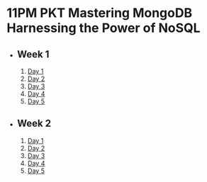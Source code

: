 # 11PM PKT Mastering MongoDB Harnessing the Power of NoSQL

- ## Week 1

   1. [Day 1](https://www.facebook.com/iCodeguru/videos/903711651606960)
   2. [Day 2](https://www.facebook.com/iCodeguru/videos/401684909412613)
   3. [Day 3](https://www.facebook.com/watch/?v=1195807241472619)
   4. [Day 4](https://www.facebook.com/watch/?v=8790828577608300)
   5. [Day 5](https://www.facebook.com/iCodeguru/videos/878414193882035)

- ## Week 2

   1. [Day 1](https://www.facebook.com/iCodeguru/videos/1070830964480910)
   2. [Day 2](https://www.facebook.com/iCodeguru/videos/1443143139663122)
   3. [Day 3](https://www.facebook.com/iCodeguru/videos/8665461800208959)
   4. [Day 4](https://www.facebook.com/iCodeguru/videos/784113103752457)
   5. [Day 5](https://www.facebook.com/iCodeguru/videos/8552576071469572)

<!-- - ## Week 3

   1. [Day 1](https://www.facebook.com/iCodeguru/videos/1069002547682206)
   2. [Day 2](https://www.facebook.com/iCodeguru/videos/500153669668224)
   3. [Day 3](https://www.facebook.com/iCodeguru/videos/8729654610418363)
   4. [Day 4](https://www.facebook.com/iCodeguru/videos/1077532753835374)
   5. [Day 5](https://www.facebook.com/watch/live/?ref=watch_permalink&v=1961922977607061) -->

<!-- - ## Week 4

   1. [Day 1]()
   2. [Day 2]()
   3. [Day 3]()
   4. [Day 4]()
   5. [Day 5]() -->

<!-- - ## Week 

   1. [Day 1]()
   2. [Day 2]()
   3. [Day 3]()
   4. [Day 4]()
   5. [Day 5]() -->